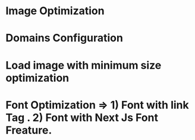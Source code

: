 # Image Optimization

# Domains Configuration

# Load image with minimum size optimization

# Font Optimization => 1) Font with link Tag . 2) Font with Next Js Font Freature.
